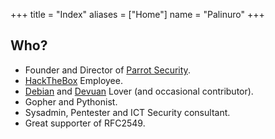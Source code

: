 +++
title = "Index"
aliases = ["Home"]
  name = "Palinuro"
+++

## Who?

* Founder and Director of [Parrot Security](https://parrotsec.org).
* [HackTheBox](https://www.hackthebox.eu) Employee.
* [Debian](https://salsa.debian.org/palinuro-guest) and [Devuan](https://git.devuan.org/palinuro) Lover (and occasional contributor).
* Gopher and Pythonist.
* Sysadmin, Pentester and ICT Security consultant.
* Great supporter of RFC2549.